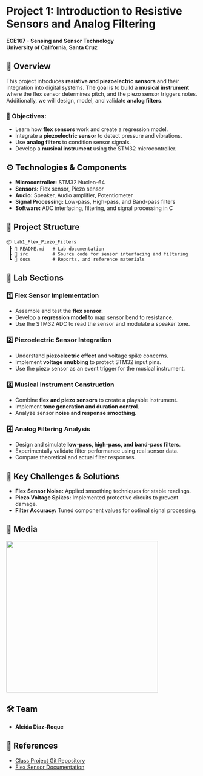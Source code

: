 # Project 1: Introduction to Resistive Sensors and Analog Filtering

**ECE167 - Sensing and Sensor Technology**  
**University of California, Santa Cruz**  

## 📌 Overview
This project introduces **resistive and piezoelectric sensors** and their integration into digital systems. The goal is to build a **musical instrument** where the flex sensor determines pitch, and the piezo sensor triggers notes. Additionally, we will design, model, and validate **analog filters**.

### 🔹 Objectives:
- Learn how **flex sensors** work and create a regression model.
- Integrate a **piezoelectric sensor** to detect pressure and vibrations.
- Use **analog filters** to condition sensor signals.
- Develop a **musical instrument** using the STM32 microcontroller.

## ⚙️ Technologies & Components
- **Microcontroller:** STM32 Nucleo-64
- **Sensors:** Flex sensor, Piezo sensor
- **Audio:** Speaker, Audio amplifier, Potentiometer
- **Signal Processing:** Low-pass, High-pass, and Band-pass filters
- **Software:** ADC interfacing, filtering, and signal processing in C

## 📂 Project Structure

```plaintext
📦 Lab1_Flex_Piezo_Filters
 ┣ 📜 README.md   # Lab documentation
 ┣ 📂 src         # Source code for sensor interfacing and filtering
 ┗ 📂 docs        # Reports, and reference materials
```

## 🚀 Lab Sections

### 1️⃣ Flex Sensor Implementation
- Assemble and test the **flex sensor**.
- Develop a **regression model** to map sensor bend to resistance.
- Use the STM32 ADC to read the sensor and modulate a speaker tone.

### 2️⃣ Piezoelectric Sensor Integration
- Understand **piezoelectric effect** and voltage spike concerns.
- Implement **voltage snubbing** to protect STM32 input pins.
- Use the piezo sensor as an event trigger for the musical instrument.

### 3️⃣ Musical Instrument Construction
- Combine **flex and piezo sensors** to create a playable instrument.
- Implement **tone generation and duration control**.
- Analyze sensor **noise and response smoothing**.

### 4️⃣ Analog Filtering Analysis
- Design and simulate **low-pass, high-pass, and band-pass filters**.
- Experimentally validate filter performance using real sensor data.
- Compare theoretical and actual filter responses.

## 🎯 Key Challenges & Solutions
- **Flex Sensor Noise:** Applied smoothing techniques for stable readings.
- **Piezo Voltage Spikes:** Implemented protective circuits to prevent damage.
- **Filter Accuracy:** Tuned component values for optimal signal processing.

## 📸 Media
<img src="https://github.com/user-attachments/assets/a401de32-8f6f-472f-8604-b7407373a82d" width="400">




## 🛠 Team
- **Aleida Diaz-Roque**

## 🔗 References
- [Class Project Git Repository](https://github.com/aleidaroque/ECE167)
- [Flex Sensor Documentation](https://learn.sparkfun.com/tutorials/flex-sensor-hookup-guide)

